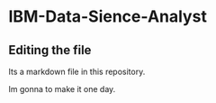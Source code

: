 # IBM-Data-Sience-Analyst

## Editing the file

Its a markdown file in this repository. 

Im gonna to make it one day. 

